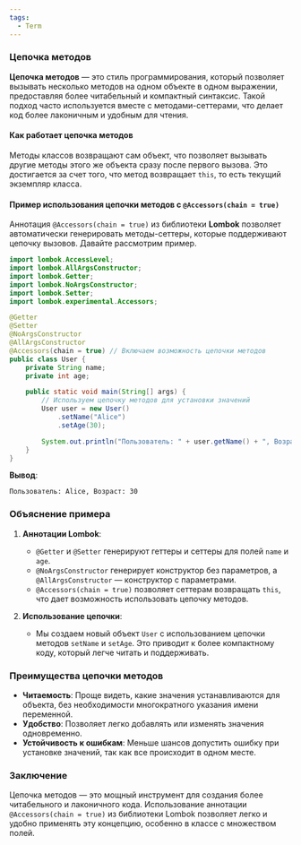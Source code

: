 ```yaml
---
tags:
  - Term
---
```

### Цепочка методов

**Цепочка методов** — это стиль программирования, который позволяет вызывать несколько методов на одном объекте в одном выражении, предоставляя более читабельный и компактный синтаксис. Такой подход часто используется вместе с методами-сеттерами, что делает код более лаконичным и удобным для чтения.

#### Как работает цепочка методов

Методы классов возвращают сам объект, что позволяет вызывать другие методы этого же объекта сразу после первого вызова. Это достигается за счет того, что метод возвращает `this`, то есть текущий экземпляр класса.

#### Пример использования цепочки методов с `@Accessors(chain = true)`

Аннотация `@Accessors(chain = true)` из библиотеки **Lombok** позволяет автоматически генерировать методы-сеттеры, которые поддерживают цепочку вызовов. Давайте рассмотрим пример.

```java
import lombok.AccessLevel;
import lombok.AllArgsConstructor;
import lombok.Getter;
import lombok.NoArgsConstructor;
import lombok.Setter;
import lombok.experimental.Accessors;

@Getter
@Setter
@NoArgsConstructor
@AllArgsConstructor
@Accessors(chain = true) // Включаем возможность цепочки методов
public class User {
    private String name;
    private int age;

    public static void main(String[] args) {
        // Используем цепочку методов для установки значений
        User user = new User()
            .setName("Alice")
            .setAge(30);

        System.out.println("Пользователь: " + user.getName() + ", Возраст: " + user.getAge());
    }
}
```

**Вывод**:
```
Пользователь: Alice, Возраст: 30
```

### Объяснение примера

1. **Аннотации Lombok**:
   - `@Getter` и `@Setter` генерируют геттеры и сеттеры для полей `name` и `age`.
   - `@NoArgsConstructor` генерирует конструктор без параметров, а `@AllArgsConstructor` — конструктор с параметрами.
   - `@Accessors(chain = true)` позволяет сеттерам возвращать `this`, что дает возможность использовать цепочку методов.

2. **Использование цепочки**:
   - Мы создаем новый объект `User` с использованием цепочки методов `setName` и `setAge`. Это приводит к более компактному коду, который легче читать и поддерживать.

### Преимущества цепочки методов

- **Читаемость**: Проще видеть, какие значения устанавливаются для объекта, без необходимости многократного указания имени переменной.
- **Удобство**: Позволяет легко добавлять или изменять значения одновременно.
- **Устойчивость к ошибкам**: Меньше шансов допустить ошибку при установке значений, так как все происходит в одном месте.

### Заключение

Цепочка методов — это мощный инструмент для создания более читабельного и лаконичного кода. Использование аннотации `@Accessors(chain = true)` из библиотеки Lombok позволяет легко и удобно применять эту концепцию, особенно в классе с множеством полей.

